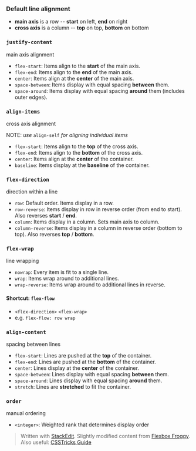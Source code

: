 
### Default line alignment
- **main axis** is a row
 -- **start** on left, **end** on right
- **cross axis** is a column
--  **top** on top, **bottom** on bottom

### `justify-content`
main axis alignment

- `flex-start`: Items align to the **start** of the main axis.
- `flex-end`: Items align to the **end** of the main axis.
- `center`: Items align at the **center** of the main axis.
- `space-between`: Items display with equal spacing **between** them.
- `space-around`: Items display with equal spacing **around** them (includes outer edges).

### `align-items`
cross axis alignment

NOTE: *use* `align-self` *for aligning individual items*

- `flex-start`: Items align to the **top** of the cross axis.
- `flex-end`: Items align to the **bottom** of the cross axis.
- `center`: Items align at the **center** of the container.
- `baseline`: Items display at the **baseline** of the container.

### `flex-direction`
direction within a line

- `row`: Default order. Items display in a row.
- `row-reverse`: Items display in row in reverse order (from end to start). Also reverses **start** / **end**.
- `column`: Items display in a column. Sets main axis to column.
- `column-reverse`: Items display in a column in reverse order (bottom to top). Also reverses **top** / **bottom**.

### `flex-wrap`
line wrapping

- `nowrap`: Every item is fit to a single line.
- `wrap`: Items wrap around to additional lines.
- `wrap-reverse`: Items wrap around to additional lines in reverse.

#### Shortcut: `flex-flow`
- `<flex-direction>` `<flex-wrap>`
 - e.g. `flex-flow: row wrap`

### `align-content`
spacing between lines

- `flex-start`: Lines are pushed at the **top** of the container.
- `flex-end`: Lines are pushed at the **bottom** of the container.
- `center`: Lines display at the **center** of the container.
- `space-between`: Lines display with equal spacing **between** them.
- `space-around`: Lines display with equal spacing **around** them.
- `stretch`: Lines are **stretched** to fit the container.

### `order`
manual ordering

- `<integer>`: Weighted rank that determines display order

> Written with [StackEdit](https://stackedit.io/).
> Slightly modified content from [Flexbox Froggy](http://flexboxfroggy.com/).
> Also useful: [CSSTricks Guide](https://css-tricks.com/snippets/css/a-guide-to-flexbox/)
